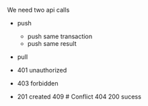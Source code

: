 We need two api calls 
- push
    - push same transaction
    - push same result
- pull


- 401 unauthorized
- 403 forbidden
- 201 created
 409  # Conflict
 404
 200 sucess